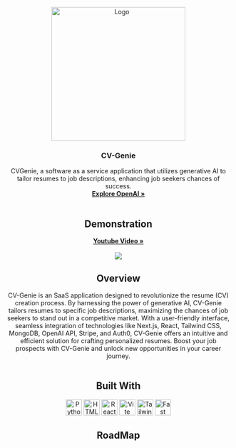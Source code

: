 <!-- PROJECT LOGO -->
<br />
<div align="center">
    <img src="https://i.imgur.com/3ZxfRdR.png" alt="Logo" width="300" height="300">
  </a>

  <h3 align="center">CV-Genie</h3>

  <p align="center">
    CVGenie, a software as a service application that utilizes generative AI
to tailor resumes to job descriptions, enhancing job seekers chances of success.
    <br />
    <a href="https://openai.com/"><strong>Explore OpenAI »</strong></a>
    <br />
    <br />
    <h2><a>Demonstration</a></h2>
        <a href="https://www.youtube.com/watch?v=Trsp5mValB0&ab_channel=NitzanToledo"><strong>Youtube Video »</strong></a>
    <br />
    <br />
<img src="https://github-production-user-asset-6210df.s3.amazonaws.com/120420731/241813707-0aef1357-82e2-47b7-9a23-2b4ca4017964.png" />
  </p>
  









  
  <h2 align="center"><a>Overview</a></h2>

  <p align="center">
CV-Genie is an SaaS application designed to revolutionize the resume (CV) creation process. By harnessing the power of generative AI, CV-Genie tailors resumes to specific job descriptions, maximizing the chances of job seekers to stand out in a competitive market. With a user-friendly interface, seamless integration of technologies like Next.js, React, Tailwind CSS, MongoDB, OpenAI API, Stripe, and Auth0, CV-Genie offers an intuitive and efficient solution for crafting personalized resumes. Boost your job prospects with CV-Genie and unlock new opportunities in your career journey.
    <br />
        <br />
      </p>
    
  <h2 align="center"><a>Built With</a></h2>
    <p align="center">
       <a href="https://www.python.org/" target="_blank" rel="noreferrer"><img src="https://raw.githubusercontent.com/danielcranney/readme-generator/main/public/icons/skills/python-colored.svg" width="36" height="36" alt="Python" /></a>
<a href="https://developer.mozilla.org/en-US/docs/Glossary/HTML5" target="_blank" rel="noreferrer"><img src="https://raw.githubusercontent.com/danielcranney/readme-generator/main/public/icons/skills/html5-colored.svg" width="36" height="36" alt="HTML5" /></a>
<a href="https://reactjs.org/" target="_blank" rel="noreferrer"><img src="https://raw.githubusercontent.com/danielcranney/readme-generator/main/public/icons/skills/react-colored.svg" width="36" height="36" alt="React" /></a>
<a href="https://vitejs.dev/" target="_blank" rel="noreferrer"><img src="https://raw.githubusercontent.com/danielcranney/readme-generator/main/public/icons/skills/vite-colored.svg" width="36" height="36" alt="Vite" /></a>
<a href="https://tailwindcss.com/" target="_blank" rel="noreferrer"><img src="https://raw.githubusercontent.com/danielcranney/readme-generator/main/public/icons/skills/tailwindcss-colored.svg" width="36" height="36" alt="TailwindCSS" /></a>
<a href="https://fastapi.tiangolo.com/" target="_blank" rel="noreferrer"><img src="https://raw.githubusercontent.com/danielcranney/readme-generator/main/public/icons/skills/fastapi-colored.svg" width="36" height="36" alt="Fast API" /></a>
    <br />
      </p>
</div>


<h2 align="center"><a>RoadMap</a></h2>

</div>
